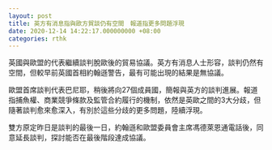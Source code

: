 ```yaml
---
layout: post
title: 英方有消息指與歐方貿談仍有空間　報道指更多問題浮現
date: 2020-12-14 14:22:17.000000000 +08:00
categories: rthk
---
```


英國與歐盟的代表繼續談判脫歐後的貿易協議。英方有消息人士形容，談判仍然有空間，但較早前英國首相約翰遜警告，最有可能出現的結果是無協議。

歐盟首席談判代表巴尼耶，稍後將向27個成員國，簡報與英方的談判進展。報道指捕魚權、商業競爭條款及監管合約履行的機制，依然是英歐之間的3大分歧，但隨著談判愈來愈深入，有別於這些分歧的更多問題，陸續浮現。

雙方原定昨日是談判的最後一日，約翰遜和歐盟委員會主席馮德萊恩通電話後，同意延長談判，探討能否在最後階段達成協議。
